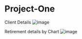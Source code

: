 # Project-One
Client Details
![image](https://github.com/MouniMuppidi/Retirement-Calculator/assets/61201682/59d03890-add5-4bac-acc7-c6d7bdc64b58)

Retirement details by Chart
![image](https://github.com/MouniMuppidi/Retirement-Calculator/assets/61201682/93594c71-53cd-47f9-8e19-5f554a8cb6c0)

